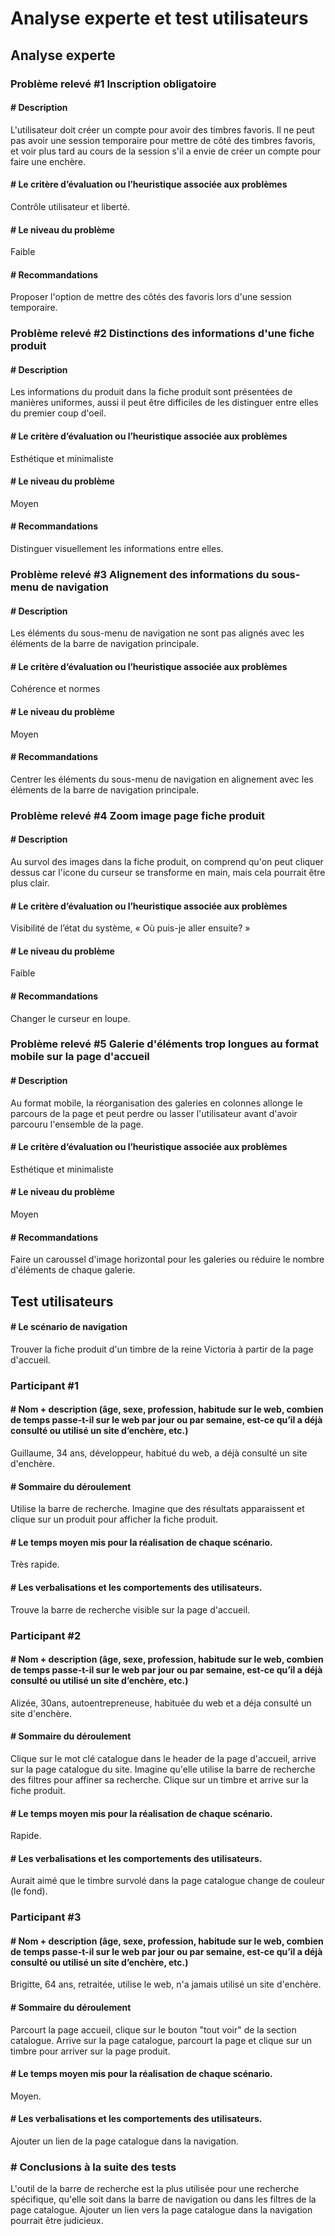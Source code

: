 # Analyse experte et test utilisateurs

## Analyse experte

### Problème relevé #1 Inscription obligatoire

#### # Description
L'utilisateur doit créer un compte pour avoir des timbres favoris. Il ne peut pas avoir une session temporaire pour mettre de côté des timbres favoris, et voir plus tard au cours de la session s'il a envie de créer un compte pour faire une enchère.

#### # Le critère d’évaluation ou l’heuristique associée aux problèmes
Contrôle utilisateur et liberté.

#### # Le niveau du problème
Faible

#### # Recommandations
Proposer l'option de mettre des côtés des favoris lors d'une session temporaire.


### Problème relevé #2 Distinctions des informations d'une fiche produit

#### # Description
Les informations du produit dans la fiche produit sont présentées de manières uniformes, aussi il peut être difficiles de les distinguer entre elles du premier coup d'oeil.

#### # Le critère d’évaluation ou l’heuristique associée aux problèmes
Esthétique et minimaliste

#### # Le niveau du problème
Moyen

#### # Recommandations
Distinguer visuellement les informations entre elles.


### Problème relevé #3 Alignement des informations du sous-menu de navigation

#### # Description
Les éléments du sous-menu de navigation ne sont pas alignés avec les éléments de la barre de navigation principale.

#### # Le critère d’évaluation ou l’heuristique associée aux problèmes
Cohérence et normes

#### # Le niveau du problème
Moyen

#### # Recommandations
Centrer les éléments du sous-menu de navigation en alignement avec les éléments de la barre de navigation principale.


### Problème relevé #4 Zoom image page fiche produit

#### # Description
Au survol des images dans la fiche produit, on comprend qu'on peut cliquer dessus car l'icone du curseur se transforme en main, mais cela pourrait être plus clair.

#### # Le critère d’évaluation ou l’heuristique associée aux problèmes
Visibilité de l’état du système, « Où puis-je aller ensuite? »

#### # Le niveau du problème
Faible

#### # Recommandations
Changer le curseur en loupe.


### Problème relevé #5 Galerie d'éléments trop longues au format mobile sur la page d'accueil

#### # Description
Au format mobile, la réorganisation des galeries en colonnes allonge le parcours de la page et peut perdre ou lasser l'utilisateur avant d'avoir parcouru l'ensemble de la page. 

#### # Le critère d’évaluation ou l’heuristique associée aux problèmes
Esthétique et minimaliste

#### # Le niveau du problème
Moyen

#### # Recommandations
Faire un caroussel d'image horizontal pour les galeries ou réduire le nombre d'éléments de chaque galerie.


## Test utilisateurs

#### # Le scénario de navigation
Trouver la fiche produit d'un timbre de la reine Victoria à partir de la page d'accueil.

### Participant #1

#### # Nom + description (âge, sexe, profession, habitude sur le web, combien de temps passe-t-il sur le web par jour ou par semaine, est-ce qu’il a déjà consulté ou utilisé un site d’enchère, etc.)
Guillaume, 34 ans, développeur, habitué du web, a déjà consulté un site d'enchère.

#### # Sommaire du déroulement
Utilise la barre de recherche. Imagine que des résultats apparaissent et clique sur un produit pour afficher la fiche produit.

#### # Le temps moyen mis pour la réalisation de chaque scénario.
Très rapide.

#### # Les verbalisations et les comportements des utilisateurs.
Trouve la barre de recherche visible sur la page d'accueil. 


### Participant #2

#### # Nom + description (âge, sexe, profession, habitude sur le web, combien de temps passe-t-il sur le web par jour ou par semaine, est-ce qu’il a déjà consulté ou utilisé un site d’enchère, etc.)
Alizée, 30ans, autoentrepreneuse, habituée du web et a déja consulté un site d'enchère.

#### # Sommaire du déroulement
Clique sur le mot clé catalogue dans le header de la page d'accueil, arrive sur la page catalogue du site. Imagine qu'elle utilise la barre de recherche des filtres pour affiner sa recherche. Clique sur un timbre et arrive sur la fiche produit.

#### # Le temps moyen mis pour la réalisation de chaque scénario.
Rapide.

#### # Les verbalisations et les comportements des utilisateurs.
Aurait aimé que le timbre survolé dans la page catalogue change de couleur (le fond).

### Participant #3

#### # Nom + description (âge, sexe, profession, habitude sur le web, combien de temps passe-t-il sur le web par jour ou par semaine, est-ce qu’il a déjà consulté ou utilisé un site d’enchère, etc.)
Brigitte, 64 ans, retraitée, utilise le web, n'a jamais utilisé un site d'enchère.

#### # Sommaire du déroulement
Parcourt la page accueil, clique sur le bouton "tout voir" de la section catalogue. Arrive sur la page catalogue, parcourt la page et clique sur un timbre pour arriver sur la page produit.

#### # Le temps moyen mis pour la réalisation de chaque scénario.
Moyen.

#### # Les verbalisations et les comportements des utilisateurs.
Ajouter un lien de la page catalogue dans la navigation.


### # Conclusions à la suite des tests 
L'outil de la barre de recherche est la plus utilisée pour une recherche spécifique, qu'elle soit dans la barre de navigation ou dans les filtres de la page catalogue.
Ajouter un lien vers la page catalogue dans la navigation pourrait être judicieux.